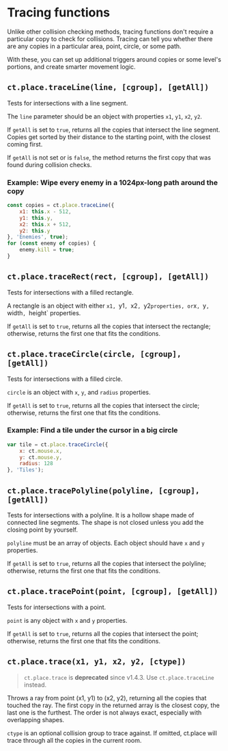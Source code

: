 # Tracing functions

Unlike other collision checking methods, tracing functions don't require a particular copy to check for collisions. Tracing can tell you whether there are any copies in a particular area, point, circle, or some path.

With these, you can set up additional triggers around copies or some level's portions, and create smarter movement logic.

## `ct.place.traceLine(line, [cgroup], [getAll])`

Tests for intersections with a line segment.

The `line` parameter should be an object with properties `x1`, `y1`, `x2`, `y2`.

If `getAll` is set to `true`, returns all the copies that intersect the line segment. Copies get sorted by their distance to the starting point, with the closest coming first.

If `getAll` is not set or is `false`, the method returns the first copy that was found during collision checks.

### Example: Wipe every enemy in a 1024px-long path around the copy

```js
const copies = ct.place.traceLine({
    x1: this.x - 512,
    y1: this.y,
    x2: this.x + 512,
    y2: this.y
}, 'Enemies', true);
for (const enemy of copies) {
    enemy.kill = true;
}
```

## `ct.place.traceRect(rect, [cgroup], [getAll])`

Tests for intersections with a filled rectangle.

A rectangle is an object with either `x1, `y1`, `x2`, `y2` properties, or `x`, `y`, `width`, `height` properties.

If `getAll` is set to `true`, returns all the copies that intersect
the rectangle; otherwise, returns the first one that fits the conditions.

## `ct.place.traceCircle(circle, [cgroup], [getAll])`

Tests for intersections with a filled circle.

`circle` is an object with `x`, `y`, and `radius` properties.

If `getAll` is set to `true`, returns all the copies that intersect the circle; otherwise, returns the first one that fits the conditions.

### Example: Find a tile under the cursor in a big circle

```js
var tile = ct.place.traceCircle({
    x: ct.mouse.x,
    y: ct.mouse.y,
    radius: 128
}, 'Tiles');
```

## `ct.place.tracePolyline(polyline, [cgroup], [getAll])`

Tests for intersections with a polyline. It is a hollow shape made of connected line segments. The shape is not closed unless you add the closing point by yourself.

`polyline` must be an array of objects. Each object should have `x` and `y` properties.

If `getAll` is set to `true`, returns all the copies that intersect the polyline; otherwise, returns the first one that fits the conditions.

## `ct.place.tracePoint(point, [cgroup], [getAll])`

Tests for intersections with a point.

`point` is any object with `x` and `y` properties.

If `getAll` is set to `true`, returns all the copies that intersect the point; otherwise, returns the first one that fits the conditions.

## `ct.place.trace(x1, y1, x2, y2, [ctype])`

> `ct.place.trace` is **deprecated** since v1.4.3. Use `ct.place.traceLine` instead.

Throws a ray from point (x1, y1) to (x2, y2), returning all the copies that touched the ray.
The first copy in the returned array is the closest copy, the last one is the furthest. The order is not always exact, especially with overlapping shapes.

`ctype` is an optional collision group to trace against. If omitted, ct.place will trace through all the copies in the current room.